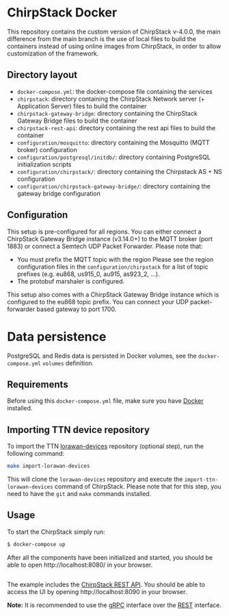 # ChirpStack Docker

This repository contains the custom version of ChirpStack v-4.0.0, the main difference from the main branch is the use of local files to build the containers instead of using online images from ChirpStack, in order to allow customization of the framework.

## Directory layout

* `docker-compose.yml`: the docker-compose file containing the services
* `chirpstack`: directory containing the ChirpStack Network server (+ Application Server) files to build the container
* `chirpstack-gateway-bridge`: directory containing the ChirpStack Gateway Bridge files  to build the container
* `chirpstack-rest-api`: directory containing the rest api files to build the container
* `configuration/mosquitto`: directory containing the Mosquitto (MQTT broker) configuration
* `configuration/postgresql/initdb/`: directory containing PostgreSQL initialization scripts
* `configuration/chirpstack/`: directory containing the Chirpstack AS + NS configuration
* `configuration/chirpstack-gateway-bridge/`: directory containing the gateway bridge configuration

## Configuration

This setup is pre-configured for all regions. You can either connect a ChirpStack Gateway Bridge
instance (v3.14.0+) to the MQTT broker (port 1883) or connect a Semtech UDP Packet Forwarder.
Please note that:

* You must prefix the MQTT topic with the region
  Please see the region configuration files in the `configuration/chirpstack` for a list
  of topic prefixes (e.g. eu868, us915_0, au915, as923_2, ...).
* The protobuf marshaler is configured.

This setup also comes with a ChirpStack Gateway Bridge instance which is configured to the
eu868 topic prefix. You can connect your UDP packet-forwarder based gateway to port 1700.

# Data persistence

PostgreSQL and Redis data is persisted in Docker volumes, see the `docker-compose.yml`
`volumes` definition.

## Requirements

Before using this `docker-compose.yml` file, make sure you have [Docker](https://www.docker.com/community-edition)
installed.

## Importing TTN device repository

To import the TTN [lorawan-devices](https://github.com/TheThingsNetwork/lorawan-devices)
repository (optional step), run the following command:

```bash
make import-lorawan-devices
```

This will clone the `lorawan-devices` repository and execute the `import-ttn-lorawan-devices`
command of ChirpStack. Please note that for this step, you need to have the `git` and `make`
commands installed.

## Usage

To start the ChirpStack simply run:

```bash
$ docker-compose up
```

After all the components have been initialized and started, you should be able
to open http://localhost:8080/ in your browser.

##

The example includes the [ChirpStack REST API](https://github.com/chirpstack/chirpstack-rest-api).
You should be able to access the UI by opening http://localhost:8090 in your browser.

**Note:** It is recommended to use the [gRPC](https://www.chirpstack.io/docs/chirpstack/api/grpc.html)
interface over the [REST](https://www.chirpstack.io/docs/chirpstack/api/rest.html) interface.
